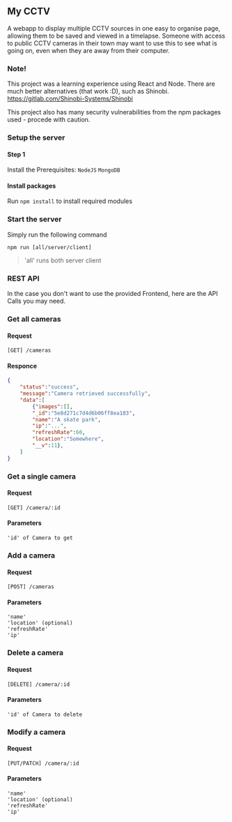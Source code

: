 ## My CCTV


A webapp to display multiple CCTV sources in one easy to organise page, allowing them to be saved and viewed in a timelapse. Someone with access to public CCTV cameras in their town may want to use this to see what is going on, even when they are away from their computer.

### Note!
This project was a learning experience using React and Node.
There are much better alternatives (that work :D), such as Shinobi.
https://gitlab.com/Shinobi-Systems/Shinobi

This project also has many security vulnerabilities from the npm packages used - procede with caution.

### Setup the server

#### Step 1
Install the Prerequisites:
`NodeJS`
`MongoDB`

#### Install packages
Run `npm install` to install required modules

### Start the server

Simply run the following command

`npm run [all/server/client]`
> 'all' runs both server client

### REST API
In the case you don't want to use the provided Frontend, here are the API Calls you may need.

### Get all cameras

#### Request
`[GET] /cameras`
#### Responce
```json
{
    "status":"success",
    "message":"Camera retrieved successfully",
    "data":[
        {"images":[],
        "_id":"5e8d271c7d4d6b06ff8ea183",
        "name":"A skate park",
        "ip":"...",
        "refreshRate":60,
        "location":"Somewhere",
        "__v":11},
    ]
}
```

### Get a single camera

#### Request
`[GET] /camera/:id`
#### Parameters
```
'id' of Camera to get
```

### Add a camera

#### Request
`[POST] /cameras`
#### Parameters
```
'name'
'location' (optional)
'refreshRate'
'ip'
```

### Delete a camera

#### Request
`[DELETE] /camera/:id`
#### Parameters
```
'id' of Camera to delete
```

### Modify a camera

#### Request
`[PUT/PATCH] /camera/:id`
#### Parameters
```
'name'
'location' (optional)
'refreshRate'
'ip'
```
